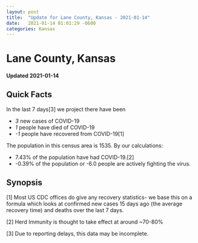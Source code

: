 ```yaml
---
layout: post
title:  "Update for Lane County, Kansas - 2021-01-14"
date:   2021-01-14 01:01:29 -0600
categories: Kansas
---
```


# Lane County, Kansas
#### Updated 2021-01-14

## Quick Facts

In the last 7 days[3] we project there have been
- *3* new cases of COVID-19
- *1* people have died of COVID-19
- *-1* people have recovered from COVID-19[1]

The population in this census area is 1535. By our calculations:
- 7.43% of the population have had COVID-19.[2]
- -0.39% of the population or -6.0 people are actively fighting the virus.

## Synopsis




[1] Most US CDC offices do give any recovery statistics- we base this on a formula which looks at confirmed new cases
15 days ago (the average recovery time) and deaths over the last 7 days.

[2] Herd Immunity is thought to take effect at around ~70-80%

[3] Due to reporting delays, this data may be incomplete.
 
    